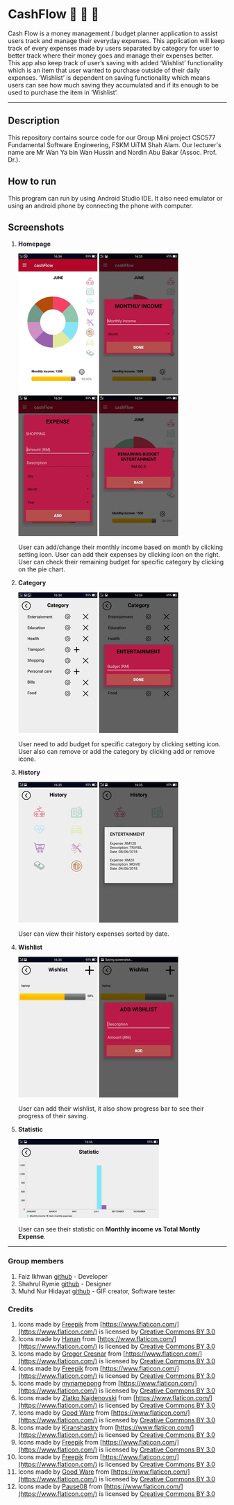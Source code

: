 # CashFlow :money_with_wings: :money_with_wings: :money_with_wings:
Cash Flow is a money management / budget planner application to assist users track and manage their everyday expenses. This application will keep track of every expenses made by users separated by category for user to better track where their money goes and manage their expenses better. This app also keep track of user’s saving with added ‘Wishlist’ functionality which is an item that user wanted to purchase outside of their daily expenses. ‘Wishlist’ is dependent on saving functionality which means users can see how much saving they accumulated and if its enough to be used to purchase the item in ‘Wishlist’.

---

## Description 
This repository contains source code for our Group Mini project  CSC577 Fundamental Software Engineering, FSKM UiTM Shah Alam. 
Our lecturer's name are Mr Wan Ya bin Wan Hussin and Nordin Abu Bakar (Assoc. Prof. Dr.).

## How to run
This program can run by using Android Studio IDE. It also need emulator or using an android phone by connecting the phone with computer.

## Screenshots
1. **Homepage**

	![Homepage](/images/home.jpg)
	![Add Monthly Income](/images/addingMonthlyIncome.jpg)
	![Add Expense](/images/addingExpense.jpg)
	![Checking Remaining Budget](/images/checkingRemainingBudget.jpg)
	
	User can add/change their monthly income based on month by clicking setting icon. User can add their expenses by clicking icon on the right. User can check their remaining budget for specific category by clicking on the pie chart.
	
2. **Category**

	![Category](/images/category.jpg)
	![Adding Busget](/images/addingBudget.jpg)
	
	User need to add budget for specific category by clicking setting icon. User also can remove or add the category by clicking add or remove icone.
	
3. **History**

	![History](/images/history.jpg)
	![History Samples](/images/historySample.jpg)
	
	User can view their history expenses sorted by date.
	
4. **Wishlist**

	![Wishlist](/images/wishlist.jpg)
	![Add Wishlist](/images/addWishlist.jpg)
	
	User can add their wishlist, it also show progress bar to see their progress of their saving.
	
5. **Statistic**

	![Statistic](/images/statistic.jpg)
	
	User can see their statistic on **Monthly income vs Total Montly Expense**.
	
---

### Group members
1.	Faiz Ikhwan [github](https://github.com/FaizIkhwan) - Developer
2.  Shahrul Rymie [github](https://github.com/shahrymie) - Designer
3.	Muhd Nur Hidayat [github](https://github.com/MuhdNurHidayat) - GIF creator, Software tester

### Credits
1. Icons made by [Freepik](http://www.freepik.com) from [https://www.flaticon.com/](https://www.flaticon.com/) is licensed by [Creative Commons BY 3.0](http://creativecommons.org/licenses/by/3.0/)
2. Icons made by [Hanan](https://www.flaticon.com/authors/hanan) from [https://www.flaticon.com/](https://www.flaticon.com/) is licensed by [Creative Commons BY 3.0](http://creativecommons.org/licenses/by/3.0/)
3. Icons made by [Gregor Cresnar](https://www.flaticon.com/authors/gregor-cresnar) from [https://www.flaticon.com/](https://www.flaticon.com/) is licensed by [Creative Commons BY 3.0](http://creativecommons.org/licenses/by/3.0/)
4. Icons made by [Freepik](http://www.freepik.com) from [https://www.flaticon.com/](https://www.flaticon.com/) is licensed by [Creative Commons BY 3.0](http://creativecommons.org/licenses/by/3.0/)
5. Icons made by [mynamepong](https://www.flaticon.com/authors/mynamepong) from [https://www.flaticon.com/](https://www.flaticon.com/) is licensed by [Creative Commons BY 3.0](http://creativecommons.org/licenses/by/3.0/)
6. Icons made by [Zlatko Najdenovski](https://www.flaticon.com/authors/zlatko-najdenovski) from [https://www.flaticon.com/](https://www.flaticon.com/) is licensed by [Creative Commons BY 3.0](http://creativecommons.org/licenses/by/3.0/)
7. Icons made by [Good Ware](https://www.flaticon.com/authors/good-ware) from [https://www.flaticon.com/](https://www.flaticon.com/) is licensed by [Creative Commons BY 3.0](http://creativecommons.org/licenses/by/3.0/)
8. Icons made by [Kiranshastry](https://www.flaticon.com/authors/kiranshastry) from [https://www.flaticon.com/](https://www.flaticon.com/) is licensed by [Creative Commons BY 3.0](http://creativecommons.org/licenses/by/3.0/)
9. Icons made by [Freepik](http://www.freepik.com) from [https://www.flaticon.com/](https://www.flaticon.com/) is licensed by [Creative Commons BY 3.0](http://creativecommons.org/licenses/by/3.0/)
10. Icons made by [Freepik](http://www.freepik.com) from [https://www.flaticon.com/](https://www.flaticon.com/) is licensed by [Creative Commons BY 3.0](http://creativecommons.org/licenses/by/3.0/)
11. Icons made by [Good Ware](https://www.flaticon.com/authors/good-ware) from [https://www.flaticon.com/](https://www.flaticon.com/) is licensed by [Creative Commons BY 3.0](http://creativecommons.org/licenses/by/3.0/)
12. Icons made by [Pause08](https://www.flaticon.com/authors/pause08) from [https://www.flaticon.com/](https://www.flaticon.com/) is licensed by [Creative Commons BY 3.0](http://creativecommons.org/licenses/by/3.0/)


